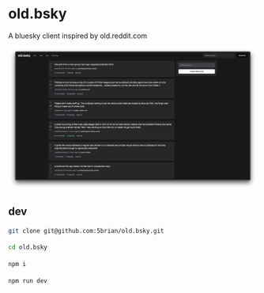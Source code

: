 # old.bsky

A bluesky client inspired by old.reddit.com

![old.bsky screenshot](public/screenshots/temp.png)

## dev

```bash
git clone git@github.com:5brian/old.bsky.git

cd old.bsky

npm i

npm run dev
```
